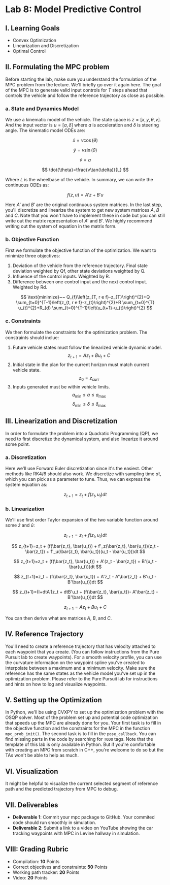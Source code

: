 # Lab 8: Model Predictive Control

## I. Learning Goals

- Convex Optimization
- Linearization and Discretization
- Optimal Control

## II. Formulating the MPC problem

Before starting the lab, make sure you understand the formulation of
the MPC problem from the lecture. We'll briefly go over it again
here. The goal of the MPC is to generate valid input controls for $T$
steps ahead that controls the vehicle and follow the reference
trajectory as close as possible. 

### a. State and Dynamics Model

We use a kinematic model of the vehicle. The state space is $z=[x, y,
\theta, v]$. And the input vector is $u=[a, \delta]$ where $a$ is
acceleration and $\delta$ is steering angle. The kinematic model ODEs
are: 

$$
\dot{x}=v\cos(\theta)
$$

$$
\dot{y}=v\sin(\theta)
$$

$$
\dot{v}=a
$$

$$
\dot{\theta}=\frac{v\tan(\delta)}{L}
$$

Where $L$ is the wheelbase of the vehicle. In summary, we can write
the continuous ODEs as: 

$$
f(z, u)=A'z+B'u
$$

Here $A'$ and $B'$ are the original continuous system matrices. In the
last step, you'll discretize and linearize the system to get new
system matrices $A$, $B$ and $C$. Note that you won't have to
implement these in code but you can still write out the matrix
representation of $A'$ and $B'$. We highly recommend writing out the
system of equation in the matrix form. 

### b. Objective Function

First we formulate the objective function of the optimization. We want
to minimize three objectives: 
1. Deviation of the vehicle from the reference trajectory. Final state
   deviation weighted by Qf, other state deviations weighted by Q. 
2. Influence of the control inputs. Weighted by R.
3. Difference between one control input and the next control
   input. Weighted by Rd. 

<!-- $$\text{minimize}~~~u^TRu + (x-x_{\text{ref}})_{0,\ldots,T-1}^TQ(x-x_{\text{ref}})_{0,\ldots,T-1} + (x-x_{\text{ref}})_{T}^TQ_f(x-x_{\text{ref}})_{T} + (u_{1,\ldots,T}-u_{0,\ldots,T-1})^TR_d(u_{1,\ldots,T}-u_{0,\ldots,T-1})$$ -->

$$
\text{minimize}~~ Q_{f}\left(z_{T, r e f}-z_{T}\right)^{2}+Q
\sum_{t=0}^{T-1}\left(z_{t, r e f}-z_{t}\right)^{2}+R \sum_{t=0}^{T}
u_{t}^{2}+R_{d} \sum_{t=0}^{T-1}\left(u_{t+1}-u_{t}\right)^{2} 
$$

### c. Constraints

We then formulate the constraints for the optimization problem. The
constraints should inclue: 
1. Future vehicle states must follow the linearized vehicle dynamic
   model. 
   $$z_{t+1}=Az_t+Bu_t+C$$
2. Initial state in the plan for the current horizon must match
   current vehicle state. 
   $$z_{0}=z_{\text{curr}}$$
3. Inputs generated must be within vehicle limits.
   $$a_{\text{min}} \leq a \leq a_{\text{max}}$$
   $$\delta_{\text{min}} \leq \delta \leq \delta_{\text{max}}$$

## III. Linearization and Discretization

In order to formulate the problem into a Quadratic Programming (QP),
we need to first discretize the dynamical system, and also linearize
it around some point. 

### a. Discretization

Here we'll use Forward Euler discretization since it's the
easiest. Other methods like RK4/6 should also work. We discretize with
sampling time $dt$, which you can pick as a parameter to tune. Thus,
we can express the system equation as: 

$$z_{t+1} = z_t + f(z_t, u_t)dt$$

### b. Linearization
We'll use first order Taylor expansion of the two variable function
around some $\bar{z}$ and $\bar{u}$: 

$$
z_{t+1}=z_t + f(z_t, u_t)dt
$$

$$
z_{t+1}=z_t + (f(\bar{z_t}, \bar{u_t}) + f'_z(\bar{z_t},
\bar{u_t})(z_t - \bar{z_t}) + f'_u(\bar{z_t}, \bar{u_t})(u_t -
\bar{u_t}))dt 
$$

$$
z_{t+1}=z_t + (f(\bar{z_t}, \bar{u_t}) + A'(z_t - \bar{z_t}) +
B'(u_t - \bar{u_t}))dt 
$$

$$
z_{t+1}=z_t + (f(\bar{z_t}, \bar{u_t}) + A'z_t - A'\bar{z_t} + B'u_t -
B'\bar{u_t})dt 
$$

$$
z_{t+1}=(I+dtA')z_t + dtB'u_t + (f(\bar{z_t}, \bar{u_t})-
A'\bar{z_t} - B'\bar{u_t})dt 
$$

$$
z_{t+1} = Az_t + Bu_t + C
$$

You can then derive what are matrices $A$, $B$, and $C$.

## IV. Reference Trajectory

You'll need to create a reference trajectory that has velocity
attached to each waypoint that you create. (You can follow
instructions from the Pure Pursuit lab to create waypoints). For a
smooth velocity profile, you can use the curvature information on the
waypoint spline you've created to interpolate between a maximum and a
minimum velocity. Make sure the reference has the same states as the
vehicle model you've set up in the optimization problem. Please refer
to the Pure Pursuit lab for instructions and hints on how to log and
visualize waypoints. 

## V. Setting up the Optimization

In Python, we'll be using CVXPY to set up the optimization problem
with the OSQP solver. Most of the problem set up and potential code
optimization that speeds up the MPC are already done for you. Your
first task is to fill in the objective function and the constraints
for the MPC in the function `mpc_prob_init()`. The second task is to
fill in the `pose_callback`. You can find missing parts in the code by
searching for `TODO` tags. Note that the template of this lab is only
available in Python. But if you're comfortable with creating an MPC
from scratch in C++, you're welcome to do so but the TAs won't be able
to help as much. 

## VI. Visualization

It might be helpful to visualize the current selected segment of
reference path and the predicted trajectory from MPC to debug. 

## VII. Deliverables

- **Deliverable 1**: Commit your mpc package to GitHub. Your commited
  code should run smoothly in simulation. 
- **Deliverable 2**: Submit a link to a video on YouTube showing the
  car tracking waypoints with MPC in Levine hallway in simulation.

## VIII: Grading Rubric
- Compilation: **10** Points
- Correct objectives and constraints: **50** Points
- Working path tracker: **20** Points
- Video: **20** Points
